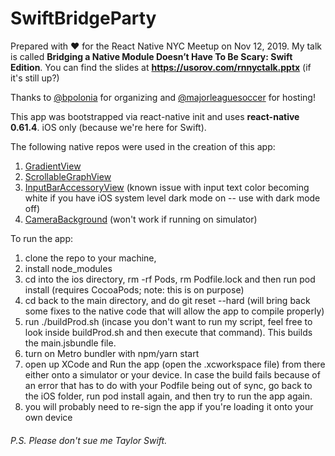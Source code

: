 # SwiftBridgeParty

Prepared with ❤️ for the React Native NYC Meetup on Nov 12, 2019.
My talk is called **Bridging a Native Module Doesn’t Have To Be Scary: Swift Edition**.
You can find the slides at **https://usorov.com/rnnyctalk.pptx** (if it's still up?)

Thanks to [@bpolonia]( https://github.com/bpolonia ) for organizing and [@majorleaguesoccer]( https://github.com/majorleaguesoccer ) for hosting!

This app was bootstrapped via react-native init and uses **react-native 0.61.4**. iOS only (because we're here for Swift).

The following native repos were used in the creation of this app:
1. [GradientView]( https://github.com/soffes/GradientView )
2. [ScrollableGraphView]( https://github.com/philackm/ScrollableGraphView )
3. [InputBarAccessoryView]( https://github.com/nathantannar4/InputBarAccessoryView ) (known issue with input text color becoming white if you have iOS system level dark mode on -- use with dark mode off)
4. [CameraBackground]( https://github.com/yonat/CameraBackground ) (won't work if running on simulator)

To run the app:
1. clone the repo to your machine,
2. install node_modules
3. cd into the ios directory, rm -rf Pods, rm Podfile.lock and then run pod install (requires CocoaPods; note: this is on purpose)
4. cd back to the main directory, and do git reset --hard (will bring back some fixes to the native code that will allow the app to compile properly)
5. run ./buildProd.sh (incase you don't want to run my script, feel free to look inside buildProd.sh and then execute that command). This builds the main.jsbundle file.
6. turn on Metro bundler with npm/yarn start
7. open up XCode and Run the app (open the .xcworkspace file) from there either onto a simulator or your device. In case the build fails because of an error that has to do with your Podfile being out of sync, go back to the iOS folder, run pod install again, and then try to run the app again.
8. you will probably need to re-sign the app if you're loading it onto your own device

###### P.S. Please don't sue me Taylor Swift.

